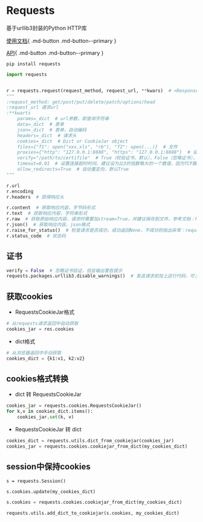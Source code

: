 # Requests

基于urllib3封装的Python HTTP库

[使用文档](https://docs.python-requests.org/zh_CN/latest/){ .md-button .md-button--primary }

[API](https://docs.python-requests.org/zh_CN/latest/api.html){ .md-button .md-button--primary }

`pip install requests`

```python
import requests


r = requests.request(request_method, request_url, **kwars)  # <Response [200]>
"""
:request_method: get/post/put/delete/patch/options/head
:request_url 请求url
:**kwarts
    params=_dict  # url参数，即查询字符串
    data=_dict  # 表单
    json=_dict  # 表单，自动编码
    headers=_dict  # 请求头
    cookies=_dict  # Dict or CookieJar object
    files={"f1": open("xxx.xls", "rb"), "f2": open(...)}  # 文件
    proxies={"http": "127.0.0.1:8888", "https": "127.0.0.1:8888"}  # 设置代理
    verify="/path/to/certifile"  # True（校验证书，默认），False（忽略证书），字符串（从本地传入证书）
    timeout=0.01  # 设置连接超时时间，建议设为比3的倍数略大的一个数值，因为TCP数据包重传窗口的默认大小是3
    allow_redirects=True  # 自动重定向，默认True
"""

r.url
r.encoding
r.headers  # 获得响应头

r.content  # 获取响应内容，字节码形式
r.text  # 获取响应内容，字符串形式
r.raw  # 获取原始响应内容，请求时需要加stream=True，并建议保存到文件，参考文档：https://docs.python-requests.org/zh_CN/latest/user/quickstart.html#id5
r.json()  # 获取响应内容，json格式
r.raise_for_status()  # 检查请求是否成功，成功返回None，不成功则抛出异常：requests.exceptions.HTTPError
r.status_code  # 状态码
```

## 证书

```python
verify = False  # 忽略证书验证，但会输出警告提示
requests.packages.urllib3.disable_warnings()  # 发送请求前加上这行代码，可关闭警告提示
```

## 获取cookies

- RequestsCookieJar格式

```python
# 从requests请求返回中自动获取
cookies_jar = res.cookies
```

- dict格式

```python
# 从浏览器返回中手动获取
cookies_dict = {k1:v1, k2:v2}
```

## cookies格式转换

- dict 转 RequestsCookieJar

```python
cookies_jar = requests.cookies.RequestsCookieJar()
for k,v in cookies_dict.items():
    cookies_jar.set(k, v)
```

- RequestsCookieJar 转 dict

```python
cookies_dict = requests.utils.dict_from_cookiejar(cookies_jar)
cookies_jar = requests.cookies.cookiejar_from_dict(my_cookies_dict)
```

## session中保持cookies

`s = requests.Session()`

```python
s.cookies.update(my_cookies_dict)

s.cookies = requests.cookies.cookiejar_from_dict(my_cookies_dict)

requests.utils.add_dict_to_cookiejar(s.cookies, my_cookies_dict)
```
